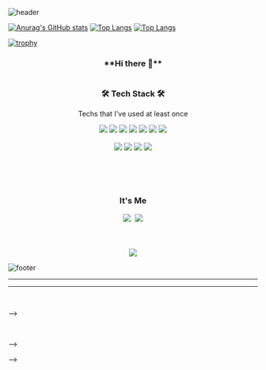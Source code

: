 ![header](https://capsule-render.vercel.app/api?type=waving&color=A3DBEC&height=200&section=header&text=KwangWoo%20Lee&fontSize=70&fontColor=4EA4D6&fontAlign=68&fontAlignY=35)

 <!-- 스테이터스 -->
[![Anurag's GitHub stats](https://github-readme-stats.vercel.app/api?username=BumBamBi&langs_count=10&layout=compact&theme=white)](https://github.com/BumBamBi/BumBamBi)
[![Top Langs](https://github-readme-stats.vercel.app/api/top-langs/?username=BumBamBi&langs_count=8)](https://github.com/BumBamBi/github-readme-stats)
[![Top Langs](https://github-readme-stats.vercel.app/api/top-langs/?username=BumBamBi&layout=compact)](https://github.com/BumBamBi/github-readme-stats)

<!--
[![Readme Card](https://github-readme-stats.vercel.app/api/pin/?username=BumBamBi&repo=resume&show_owner=true&theme=white)](https://github.com/BumBamBi/resume)
[![Readme Card](https://github-readme-stats.vercel.app/api/pin/?username=BumBamBi&repo=manual-job&show_owner=true&theme=white)](https://github.com/BumBamBi/manual-job)
-->

<!-- 배경화면 트로피 설정 -->
[![trophy](https://github-profile-trophy.vercel.app/?username=BumBamBi&theme=flat&column=7)](https://github.com/ryo-ma/github-profile-trophy)
 
<h3 align="center">
  **Hi there 👋**
  <br>
  <br>
  <br>
  🛠 Tech Stack 🛠
</h3>

<p align="center"> Techs that I've used at least once </p>

<p align="center">
  <img src="https://img.shields.io/badge/C-A8B9CC?style=flat-square&logo=C&logoColor=white"/></a>
  <img src="https://img.shields.io/badge/C++-00599C?style=flat-square&logo=C%2B%2B&logoColor=white"/></a>
  <img src="https://img.shields.io/badge/Python-3766AB?style=flat-square&logo=Python&logoColor=white"/></a>
  <img src="https://img.shields.io/badge/Java-FF9E0F?style=flat-square&logo=Java&logoColor=white"/></a>
  <img src="https://img.shields.io/badge/Swift-FA7343?style=flat-square&logo=Swift&logoColor=white"/></a>
  <img src="https://img.shields.io/badge/Matlab-3152A0?style=flat-square&logo=Gmail&logoColor=white"/></a>
  <img src="https://img.shields.io/badge/HTML5-E34F26?style=flat-square&logo=HTML5&logoColor=white"/></a>
  <br>
  <br>
  <img src="https://img.shields.io/badge/Oracle-F80000?style=flat-square&logo=MySql&logoColor=white"/></a>
  <img src="https://img.shields.io/badge/aws-333664?style=flat-square&logo=amazon-aws&logoColor=white"/></a>
  <img src="https://img.shields.io/badge/Xamarin-3498DB?style=flat-square&logo=Xamarin&logoColor=white"/></a>
  <img src="https://img.shields.io/badge/SFML-8CC445?style=flat-square&logo=SFML&logoColor=white"/></a>
</p>
<br>
<br>
<br>
<h3 align="center"> It's Me </h3>
<p align="center">
 <a href="https://www.instagram.com/2kw_bambi/"><img src="https://img.shields.io/badge/Instagram-E4405F?style=flat-square&logo=Instagram&logoColor=white&link=https://www.instagram.com/2kw_bambi/"/></a>&nbsp
  <a href="mailto:dlrhkddn0325@gmail.com"><img src="https://img.shields.io/badge/Gmail-d14836?style=flat-square&logo=Gmail&logoColor=white&link=dlrhkddn0325@gmail.com"/></a>
  <br>
  <br>
  <br>
  <br>
  <a href="https://hits.seeyoufarm.com"><img src="https://hits.seeyoufarm.com/api/count/incr/badge.svg?url=https%3A%2F%2Fgithub.com%2FBumBamBi&count_bg=%2379C83D&title_bg=%23555555&icon=github.svg&icon_color=%23E7E7E7&title=hits&edge_flat=false"/></a>
</p>

![footer](https://capsule-render.vercel.app/api?type=waving&color=A3DBEC&height=200&section=footer&text=BumBamBi&fontSize=70&fontColor=4EA4D6&fontAlign=76&&fontAlignY=75&reversal=true&)




<hr>

<!-- [![Hits](https://hits.seeyoufarm.com/api/count/incr/badge.svg?url=https%3A%2F%2Fgithub.com%2Fjogilsang&count_bg=%233DDB86&title_bg=%23073642&icon=android.svg&icon_color=%233DDB86&title=hits&edge_flat=false)](https://hits.seeyoufarm.com) -->

<!--
### Welcome My Space!

Hi there, I'm [Kwangwoo Lee](https://github.com/BumBamBi/resume), a Repulic of korea   
I'm currently working as a software engineer in Seoul.

-->

<!-- - 📱  interesting on [Android](https://github.com/jogilsang/manual-android/tree/master/0.Android) 
- 🌱 interesting on [Devops](https://github.com/jogilsang/manual-devops) 
- 💬 Give me Question [Click](https://github.com/jogilsang/jogilsang/issues) 
-->
<!-- if you want, SNS icon
**SNS:**  

<a href="https://www.instagram.com/jogilsang3">
  <img align="left" alt="jogilsang | Instagram" width="20px" src="https://cdn.icon-icons.com/icons2/1211/PNG/512/1491580635-yumminkysocialmedia26_83102.png" />
</a>   
<a href="https://twitter.com/jogilsang">
  <img align="left" alt="jogilsang | Twitter" width="20px" src="https://cdn.icon-icons.com/icons2/1211/PNG/512/1491579583-yumminkysocialmedia02_83111.png" />
</a>  
<br />
<br />
-->

---


<!--

**1. Languages**  

<code><img alt = "1.1 Java" height="20" src="https://cdn.icon-icons.com/icons2/2108/PNG/512/java_icon_130901.png"> Java</a></code>
<code><img alt = "1.2 Kotlin" height="20" src="https://cdn.icon-icons.com/icons2/2107/PNG/512/file_type_kotlin_icon_130487.png"> <a href="https://github.com/jogilsang/manual-kotlin">Kotlin</a></code> 
<code><img alt = "1.3 Node.js" height="20" src="https://cdn.icon-icons.com/icons2/2415/PNG/512/nodejs_plain_logo_icon_146409.png"> <a href="https://github.com/jogilsang/manual-nodejs">Node.js</a></code> 
<code><img alt = "1.4 shell" height="20" src="https://cdn4.iconfinder.com/data/icons/proglyphs-computers-and-development/512/Terminal-512.png"> <a href="https://github.com/jogilsang/manual-shell">Shell</a></code> 
<code><img alt = "1.4 shell" height="20" src="https://cdn.icon-icons.com/icons2/2699/PNG/512/perl_solid_camel_src_logo_icon_169859.png"> <a href="https://github.com/jogilsang/manual-perl">Perl</a></code> 

<br />

**2. Framework & Platform:**

<code><img alt = "2.1 Android" height="20" src="https://cdn.icon-icons.com/icons2/836/PNG/512/Android_icon-icons.com_66772.png"> <a href="https://github.com/jogilsang/manual-android/tree/master/0.Android">Android</a></code>
<code><img alt = "2.2 Firebase" height="20" src="https://cdn.icon-icons.com/icons2/691/PNG/512/google_firebase_icon-icons.com_61475.png"> <a href="https://github.com/jogilsang/manual-android/tree/master/1.Firebase">Firebase</a></code>
<code><img alt = "2.3 RxJava, RxKotlin" height="20" src="https://miro.medium.com/max/642/1*QtS4PGFLYdNDBL0_lTMaYA.png"> <a href="https://github.com/jogilsang/manual-android/tree/master/2.ReactiveX">ReactiveX</a></code> 
<code><img alt = "2.4 Vue" height="20" src="https://cdn.icon-icons.com/icons2/2107/PNG/512/file_type_vue_icon_130078.png"> <a href="https://github.com/jogilsang/manual-vue">Vue.js</a></code>
<code><img alt = "2.5 Spring" height="20" src="https://cdn.icon-icons.com/icons2/1250/PNG/512/1494258020-leafspringplantecologygreen_84346.png"> <a href="https://github.com/jogilsang/manual-spring">Spring</a></code>
<!-- <code><img alt = "2.3 Ionic" height="20" src="https://cdn.icon-icons.com/icons2/2107/PNG/512/file_type_ionic_icon_130522.png"> <a href="https://github.com/jogilsang/manual-ionic">Ionic</a></code> -->

<br />
<!--
**3. Devops:**

<code><img alt = "3.1 SVN" height="20" src="https://cdn.icon-icons.com/icons2/2107/PNG/512/file_type_subversion_icon_130138.png"> <a href="https://github.com/jogilsang/scm/tree/master/2.svn">SVN</a></code>
<code><img alt = "3.2 GIT" height="20" src="https://cdn.icon-icons.com/icons2/2107/PNG/512/file_type_git_icon_130581.png"> <a href="https://github.com/jogilsang/manual-github">GIT</a></code> 
<code><img alt = "3.3 AWS" height="20" src="https://cdn.icon-icons.com/icons2/2107/PNG/512/file_type_aws_icon_130732.png"> <a href="https://github.com/jogilsang/devops/tree/master/1.aws">AWS</a></code>
<code><img alt = "3.4 Linux" height="20" src="https://cdn.icon-icons.com/icons2/195/PNG/256/OS_Linux_23399.png"> <a href="https://github.com/jogilsang/devops/tree/master/4.linux">Linux</a></code>
<code><img alt = "3.5 Jenkins" height="20" src="https://cdn.icon-icons.com/icons2/2107/PNG/512/file_type_jenkins_icon_130515.png"> <a href="https://github.com/jogilsang/manual-devops/tree/master/3.jenkins">Jenkins</a></code>
<!-- <code><img alt = "3.5 Cisco" height="20" src="https://cdn.icon-icons.com/icons2/2699/PNG/512/cisco_logo_icon_168414.png"> <a href="https://github.com/jogilsang/network-packetTracer">Cisco</a></code> -->
<!-- <code><img alt = "3.3 AWS" height="20" src="https://cdn.icon-icons.com/icons2/2107/PNG/512/file_type_aws_icon_130732.png"> <a href="https://github.com/jogilsang/manual-devops/tree/master/1.aws">AWS</a></code>
<code><img alt = "3.4 Ubuntu" height="20" src="https://cdn.icon-icons.com/icons2/195/PNG/256/OS_Ubuntu_23488.png"> <a href="https://github.com/jogilsang/manual-devops/tree/master/4.ubuntu">Ubuntu</a></code> -->

-->

<br />
<!--
**4. DB:**  

<code><img alt = "4.1 RDBMS" height="20" src="https://cdn.icon-icons.com/icons2/2107/PNG/512/file_type_light_db_icon_130469.png"> <a href="https://github.com/jogilsang/manual-db">RDBMS</a></code>
<code><img alt = "4.2 Realm" height="20" src="https://pbs.twimg.com/profile_images/1364973913554497536/_ut-Y6_f_400x400.jpg"> <a href="https://github.com/jogilsang/manual-db/tree/master/3.realm">Realm</a></code> 
<code><img alt = "4.2 Realm" height="20" src="https://cdn.icon-icons.com/icons2/2107/PNG/512/file_type_mongo_icon_130383.png"> <a href="https://github.com/jogilsang/manual-db/tree/master/6.mongoDB">MongoDB</a></code> 
<!-- <code><img alt = "4.1 MS-SQL" height="20" src="https://user-images.githubusercontent.com/4249331/52232852-e2c4f780-28bd-11e9-835d-1e3cf3e43888.png"> <a href="https://github.com/jogilsang/manual-db/tree/master/1.mssql">MS-SQL</a></code> -->
<!-- <code><img alt = "4.2 Oracle" height="20" src="https://cdn.icon-icons.com/icons2/2699/PNG/512/oracle_logo_icon_168918.png"> <a href="https://github.com/jogilsang/db/tree/master/2.oracle">Oracle</a></code> -->
-->
<br />
<!--
**5. Collaboration and Tools:**  

<code><img alt = "5.1 JIRA" height="20" src="https://cdn.icon-icons.com/icons2/2429/PNG/512/jira_logo_icon_147274.png"> <a href="https://github.com/jogilsang/manual-jira">JIRA</a></code>
<code><img alt = "5.2 Confluence" height="20" src="https://cdn.icon-icons.com/icons2/2429/PNG/512/confluence_logo_icon_147305.png"> Confluence</code>
<code><img alt = "5.3 Slack" height="20" src="https://cdn.icon-icons.com/icons2/2429/PNG/512/slack_logo_icon_147236.png"> <a href="https://github.com/jogilsang/manual-slack">Slack</a></code>
-->
<!-- <code><img alt = "5.4 Adobe XD" height="20" src="https://cdn.icon-icons.com/icons2/2198/PNG/512/adobe_xd_folder_icon_133957.png"> <a href="https://www.behance.net/jogilsang4a00">XD</a></code> -->
-->
<!--
1. Languages : 
① Java 1.8 - 3  ② Kotlin - 1  ③ Node.js - 1

2. Framework & Platform : 
① Firebase - 2  ② RxJava, RxKotlin - 2  ③ Ionic1 - 2

3. Devops : 
① Subversion - 3  ② GIT - 2 ③  AWS - 2  ⑤ Jenkins - 1

3. DB & OS : 
① MSSQL - 2 ② Oracle - 2 ③ Realm  - 2 ④ Linux - 2 

4. Collaboration : 
① JIRA - 2 ② Confluence WIKI - 2 ③ Slack - 2 ④ adobe xd - 2
-->

<!--]
**jogilsang/jogilsang** is a ✨ _special_ ✨ repository because its `README.md` (this file) appears on your GitHub profile.

Here are some ideas to get you started:

- 🔭 I’m currently working on ...
- 🌱 I’m currently learning ...
- 👯 I’m looking to collaborate on ...
- 🤔 I’m looking for help with ...
- 💬 Ask me about ...
- 📫 How to reach me: ...
- 😄 Pronouns: ...
- ⚡ Fun fact: ...
-->


